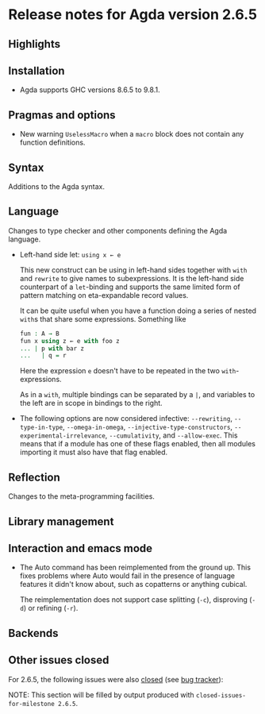 Release notes for Agda version 2.6.5
====================================

Highlights
----------

Installation
------------

* Agda supports GHC versions 8.6.5 to 9.8.1.

Pragmas and options
-------------------

* New warning `UselessMacro` when a `macro` block does not contain any function definitions.

Syntax
------

Additions to the Agda syntax.

Language
--------

Changes to type checker and other components defining the Agda language.

* Left-hand side let: `using x ← e`

  This new construct can be using in left-hand sides together with `with` and
  `rewrite` to give names to subexpressions. It is the left-hand side
  counterpart of a `let`-binding and supports the same limited form of pattern
  matching on eta-expandable record values.

  It can be quite useful when you have a function doing a series of nested
  `with`s that share some expressions. Something like

  ```agda
  fun : A → B
  fun x using z ← e with foo z
  ... | p with bar z
  ...   | q = r
  ```

  Here the expression `e` doesn't have to be repeated in the two `with`-expressions.

  As in a `with`, multiple bindings can be separated by a `|`, and variables to
  the left are in scope in bindings to the right.

* The following options are now considered infective:
  `--rewriting`, `--type-in-type`, `--omega-in-omega`,
  `--injective-type-constructors`, `--experimental-irrelevance`,
  `--cumulativity`, and `--allow-exec`. This means that if a module
  has one of these flags enabled, then all modules importing it must
  also have that flag enabled.

Reflection
----------

Changes to the meta-programming facilities.

Library management
------------------

Interaction and emacs mode
--------------------------

* The Auto command has been reimplemented from the ground up. This fixes
  problems where Auto would fail in the presence of language features it didn't
  know about, such as copatterns or anything cubical.

  The reimplementation does not support case splitting (`-c`), disproving
  (`-d`) or refining (`-r`).

Backends
--------

Other issues closed
-------------------

For 2.6.5, the following issues were also
[closed](https://github.com/agda/agda/issues?q=is%3Aissue+milestone%3A2.6.5+is%3Aclosed)
(see [bug tracker](https://github.com/agda/agda/issues)):

NOTE: This section will be filled by output produced with `closed-issues-for-milestone 2.6.5`.
